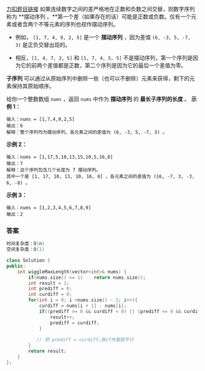 [力扣题目链接](https://leetcode.cn/problems/wiggle-subsequence/)
如果连续数字之间的差严格地在正数和负数之间交替，则数字序列称为 **摆动序列 。**第一个差（如果存在的话）可能是正数或负数。仅有一个元素或者含两个不等元素的序列也视作摆动序列。

-   例如， `[1, 7, 4, 9, 2, 5]` 是一个 **摆动序列** ，因为差值 `(6, -3, 5, -7, 3)` 是正负交替出现的。
    
-   相反，`[1, 4, 7, 2, 5]` 和 `[1, 7, 4, 5, 5]` 不是摆动序列，第一个序列是因为它的前两个差值都是正数，第二个序列是因为它的最后一个差值为零。

**子序列** 可以通过从原始序列中删除一些（也可以不删除）元素来获得，剩下的元素保持其原始顺序。

给你一个整数数组 `nums` ，返回 `nums` 中作为 **摆动序列** 的 **最长子序列的长度** 。
**示例 1：**
```
输入：nums = [1,7,4,9,2,5]
输出：6
解释：整个序列均为摆动序列，各元素之间的差值为 (6, -3, 5, -7, 3) 。
```

**示例 2：**
```
输入：nums = [1,17,5,10,13,15,10,5,16,8]
输出：7
解释：这个序列包含几个长度为 7 摆动序列。
其中一个是 [1, 17, 10, 13, 10, 16, 8] ，各元素之间的差值为 (16, -7, 3, -3, 6, -8) 。	
```

**示例 3：**
```
输入：nums = [1,2,3,4,5,6,7,8,9]
输出：2
```

### 答案
```c++
时间复杂度：O(n)
空间复杂度：O(1)

class Solution {
public:
    int wiggleMaxLength(vector<int>& nums) {
        if(nums.size() <= 1)    return nums.size();
        int result = 1;
        int prediff = 0;
        int curdiff = 0;
        for(int i = 0; i <nums.size() - 1; i++){
            curdiff = nums[i + 1] - nums[i];
            if((prediff >= 0 && curdiff < 0) || (prediff <= 0 && curdiff > 0)){
                result++;
                prediff = curdiff;  
            }  
		        
           // 把 prediff = curdiff;放if外面就不行 
        }
        return result;
    }
};
```